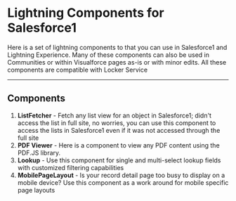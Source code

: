 Lightning Components for Salesforce1
===============================

Here is a set of lightning components to that you can use in Salesforce1 and Lightning Experience. Many of these components can also be used in Communities or within Visualforce pages as-is or with minor edits. All these components are compatible with Locker Service

----------

Components
-------------

 1. **ListFetcher** - Fetch any list view for an object in Salesforce1; didn't access the list in full site, no worries, you can use this component to access the lists in Salesforce1 even if it was not accessed through the full site
 2. **PDF Viewer** - Here is a component to view any PDF content using the PDF.JS library.
 3. **Lookup** - Use this component for single and multi-select lookup fields with customized filtering capabilities
 4. **MobilePageLayout** - Is your record detail page too busy to display on a mobile device? Use this component as a work around for mobile specific page layouts

